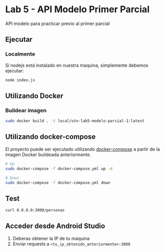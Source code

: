# Lab 5 - API Modelo Primer Parcial

API modelo para practicar previo al primer parcial

## Ejecutar

### Localmente

Si nodejs está instalado en nuestra maquina, simplemente debemos ejecutar:

```sh
node index.js
```

## Utilizando Docker

### Buildear imagen

```sh
sudo docker build . -t local/utn-lab5-modelo-parcial-1:latest
```

## Utilizando docker-compose

El proyecto puede ser ejecutado utilizando [docker-compose](https://docs.docker.com/compose/)
a partir de la imagen Docker buildeada anteriormente.

```sh
# Up
sudo docker-compose -f docker-compose.yml up -d

# Down
sudo docker-compose -f docker-compose.yml down
```

## Test

```sh
curl 0.0.0.0:3000/personas
```

## Acceder desde Android Studio

1. Deberas obtener la IP de tu maquina
2. Enviar requests a `<tu_ip_obtenido_anteriormente>:3000`
